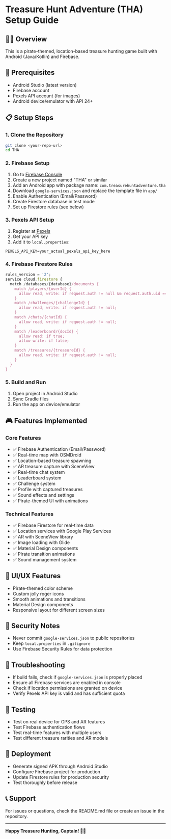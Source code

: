 # Treasure Hunt Adventure (THA) Setup Guide

## 🏴‍☠️ Overview
This is a pirate-themed, location-based treasure hunting game built with Android (Java/Kotlin) and Firebase.

## 🔧 Prerequisites
- Android Studio (latest version)
- Firebase account
- Pexels API account (for images)
- Android device/emulator with API 24+

## 📋 Setup Steps

### 1. Clone the Repository
```bash
git clone <your-repo-url>
cd THA
```

### 2. Firebase Setup
1. Go to [Firebase Console](https://console.firebase.google.com/)
2. Create a new project named "THA" or similar
3. Add an Android app with package name: `com.treasurehuntadventure.tha`
4. Download `google-services.json` and replace the template file in `app/`
5. Enable Authentication (Email/Password)
6. Create Firestore database in test mode
7. Set up Firestore rules (see below)

### 3. Pexels API Setup
1. Register at [Pexels](https://www.pexels.com/api/)
2. Get your API key
3. Add it to `local.properties`:
```
PEXELS_API_KEY=your_actual_pexels_api_key_here
```

### 4. Firebase Firestore Rules
```javascript
rules_version = '2';
service cloud.firestore {
  match /databases/{database}/documents {
    match /players/{userId} {
      allow read, write: if request.auth != null && request.auth.uid == userId;
    }
    match /challenges/{challengeId} {
      allow read, write: if request.auth != null;
    }
    match /chats/{chatId} {
      allow read, write: if request.auth != null;
    }
    match /leaderboard/{docId} {
      allow read: if true;
      allow write: if false;
    }
    match /treasures/{treasureId} {
      allow read, write: if request.auth != null;
    }
  }
}
```

### 5. Build and Run
1. Open project in Android Studio
2. Sync Gradle files
3. Run the app on device/emulator

## 🎮 Features Implemented

### Core Features
- ✅ Firebase Authentication (Email/Password)
- ✅ Real-time map with OSMDroid
- ✅ Location-based treasure spawning
- ✅ AR treasure capture with SceneView
- ✅ Real-time chat system
- ✅ Leaderboard system
- ✅ Challenge system
- ✅ Profile with captured treasures
- ✅ Sound effects and settings
- ✅ Pirate-themed UI with animations

### Technical Features
- ✅ Firebase Firestore for real-time data
- ✅ Location services with Google Play Services
- ✅ AR with SceneView library
- ✅ Image loading with Glide
- ✅ Material Design components
- ✅ Pirate transition animations
- ✅ Sound management system

## 🎨 UI/UX Features
- Pirate-themed color scheme
- Custom jolly roger icons
- Smooth animations and transitions
- Material Design components
- Responsive layout for different screen sizes

## 🔐 Security Notes
- Never commit `google-services.json` to public repositories
- Keep `local.properties` in `.gitignore`
- Use Firebase Security Rules for data protection

## 🐛 Troubleshooting
- If build fails, check if `google-services.json` is properly placed
- Ensure all Firebase services are enabled in console
- Check if location permissions are granted on device
- Verify Pexels API key is valid and has sufficient quota

## 📱 Testing
- Test on real device for GPS and AR features
- Test Firebase authentication flows
- Test real-time features with multiple users
- Test different treasure rarities and AR models

## 🚀 Deployment
- Generate signed APK through Android Studio
- Configure Firebase project for production
- Update Firestore rules for production security
- Test thoroughly before release

## 📞 Support
For issues or questions, check the README.md file or create an issue in the repository.

---
**Happy Treasure Hunting, Captain! 🏴‍☠️**
